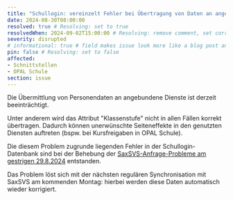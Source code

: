 ```yaml
---
title: "Schullogin: vereinzelt Fehler bei Übertragung von Daten an angebundene Dienste (30.08.2024)"
date: 2024-08-30T08:00:00
resolved: true # Resolving: set to true
resolvedWhen: 2024-09-02T15:00:00 # Resolving: remove comment, set correct end datetime
severity: disrupted
# informational: true # field makes issue look more like a blog post and removes any references to downtime length
pin: false # Resolving: set to false
affected:
- Schnittstellen
- OPAL Schule
section: issue
---
```


Die Übermittlung von Personendaten an angebundene Dienste ist derzeit beeinträchtigt. 

Unter anderem wird das Attribut "Klassenstufe" nicht in allen Fällen korrekt übertragen. Dadurch können unerwünschte Seiteneffekte in den genutzten Diensten auftreten (bspw. bei Kursfreigaben in OPAL Schule).

Die diesem Problem zugrunde liegenden Fehler in der Schullogin-Datenbank sind bei der Behebung der [SaxSVS-Anfrage-Probleme am gestrigen 29.8.2024](https://status.schullogin.de/issues/2024-08-27t0900--langsame_anfragen_via_saxsvs_aufgrund_eines_problems_in_schullogin/) entstanden. 

Das Problem löst sich mit der nächsten regulären Synchronisation mit SaxSVS am kommenden Montag: hierbei werden diese Daten automatisch wieder korrigiert.
